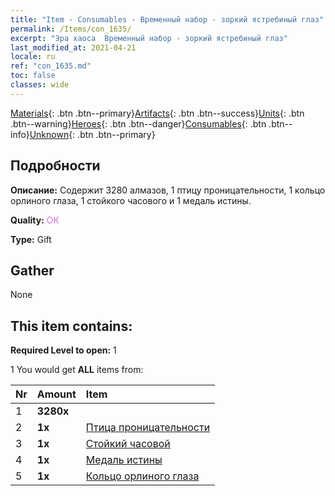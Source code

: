 ```yaml
---
title: "Item - Consumables - Временный набор - зоркий ястребиный глаз"
permalink: /Items/con_1635/
excerpt: "Эра хаоса  Временный набор - зоркий ястребиный глаз"
last_modified_at: 2021-04-21
locale: ru
ref: "con_1635.md"
toc: false
classes: wide
---
```

 [Materials](/ru/Items/){: .btn .btn--primary}[Artifacts](/ru/Items/Artifacts/){: .btn .btn--success}[Units](/ru/Items/Units/){: .btn .btn--warning}[Heroes](/ru/Items/Heroes/){: .btn .btn--danger}[Consumables](/ru/Items/Consumables/){: .btn .btn--info}[Unknown](/ru/Items/Unknown/){: .btn .btn--primary}

## Подробности
 **Описание:** Содержит 3280 алмазов, 1 птицу проницательности, 1 кольцо орлиного глаза, 1 стойкого часового и 1 медаль истины.

 **Quality:** <span style="color: #DA70D6">OK</span>

 **Type:** Gift

## Gather

  None

## This item contains:

 **Required Level to open:** 1

 1 You would get **ALL** items  from:

  | Nr | Amount |     Item    |
  |:---|:-------|:------------|
  | 1 |  **3280x** | <i class="fas fa-gem"/> |  | 
  | 2 |  **1x** | [Птица проницательности](/ru/Items/art_132/) |  | 
  | 3 |  **1x** | [Стойкий часовой](/ru/Items/art_133/) |  | 
  | 4 |  **1x** | [Медаль истины](/ru/Items/art_134/) |  | 
  | 5 |  **1x** | [Кольцо орлиного глаза](/ru/Items/art_135/) |  | 
